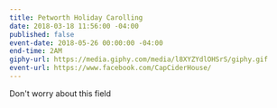 ```yaml
---
title: Petworth Holiday Carolling
date: 2018-03-18 11:56:00 -04:00
published: false
event-date: 2018-05-26 00:00:00 -04:00
end-time: 2AM
giphy-url: https://media.giphy.com/media/l8XYZYdlOHSrS/giphy.gif
event-url: https://www.facebook.com/CapCiderHouse/
---
```


Don't worry about this field

